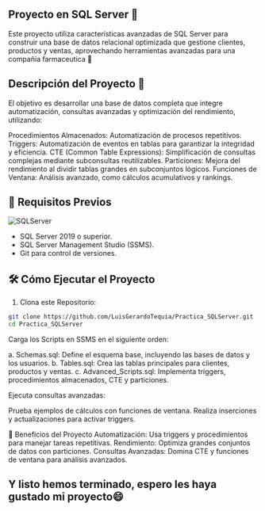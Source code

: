 
Proyecto en SQL Server 🔑
-------

Este proyecto utiliza características avanzadas de SQL Server para construir una base de datos relacional optimizada que gestione clientes, productos y ventas, aprovechando herramientas avanzadas para una compañia farmaceutica 🏥

Descripción del Proyecto 📖
----
El objetivo es desarrollar una base de datos completa que integre automatización, consultas avanzadas y optimización del rendimiento, utilizando:

Procedimientos Almacenados: Automatización de procesos repetitivos.
Triggers: Automatización de eventos en tablas para garantizar la integridad y eficiencia.
CTE (Common Table Expressions): Simplificación de consultas complejas mediante subconsultas reutilizables.
Particiones: Mejora del rendimiento al dividir tablas grandes en subconjuntos lógicos.
Funciones de Ventana: Análisis avanzado, como cálculos acumulativos y rankings.

🔧 Requisitos Previos
----
![SQLServer](https://github.com/user-attachments/assets/e606730a-4003-4bfc-9ced-faa720a87c93)

- SQL Server 2019 o superior.
- SQL Server Management Studio (SSMS).
- Git para control de versiones.
  
🛠 Cómo Ejecutar el Proyecto
----
1. Clona este Repositorio:
```bash
git clone https://github.com/LuisGerardoTequia/Practica_SQLServer.git  
cd Practica_SQLServer
```

Carga los Scripts en SSMS en el siguiente orden:

a. Schemas.sql: Define el esquema base, incluyendo las bases de datos y los usuarios.
b. Tables.sql: Crea las tablas principales para clientes, productos y ventas.
c. Advanced_Scripts.sql: Implementa triggers, procedimientos almacenados, CTE y particiones.

Ejecuta consultas avanzadas:

Prueba ejemplos de cálculos con funciones de ventana.
Realiza inserciones y actualizaciones para activar triggers.

🌟 Beneficios del Proyecto
Automatización: Usa triggers y procedimientos para manejar tareas repetitivas.
Rendimiento: Optimiza grandes conjuntos de datos con particiones.
Consultas Avanzadas: Domina CTE y funciones de ventana para análisis avanzados.

Y listo hemos terminado, espero les haya gustado mi proyecto😄
---


